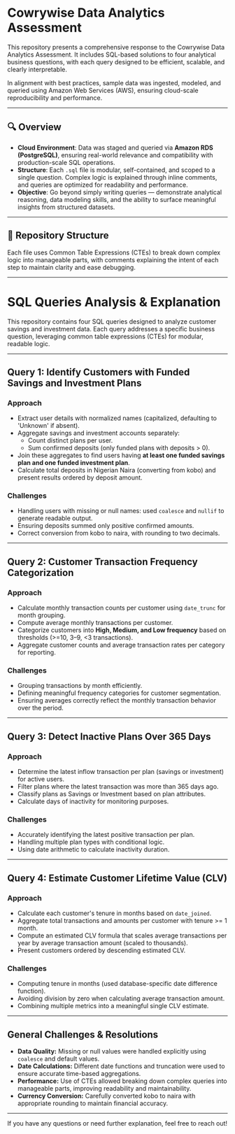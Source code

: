 # Cowrywise Data Analytics Assessment

This repository presents a comprehensive response to the Cowrywise Data Analytics Assessment. It includes SQL-based solutions to four analytical business questions, with each query designed to be efficient, scalable, and clearly interpretable.

In alignment with best practices, sample data was ingested, modeled, and queried using Amazon Web Services (AWS), ensuring cloud-scale reproducibility and performance.

---

## 🔍 Overview

- **Cloud Environment**: Data was staged and queried via **Amazon RDS (PostgreSQL)**, ensuring real-world relevance and compatibility with production-scale SQL operations.
- **Structure**: Each `.sql` file is modular, self-contained, and scoped to a single question. Complex logic is explained through inline comments, and queries are optimized for readability and performance.
- **Objective**: Go beyond simply writing queries — demonstrate analytical reasoning, data modeling skills, and the ability to surface meaningful insights from structured datasets.

---

## 📁 Repository Structure

Each file uses Common Table Expressions (CTEs) to break down complex logic into manageable parts, with comments explaining the intent of each step to maintain clarity and ease debugging.

---

# SQL Queries Analysis & Explanation

This repository contains four SQL queries designed to analyze customer savings and investment data. Each query addresses a specific business question, leveraging common table expressions (CTEs) for modular, readable logic.

---

## Query 1: Identify Customers with Funded Savings and Investment Plans

### Approach
- Extract user details with normalized names (capitalized, defaulting to 'Unknown' if absent).
- Aggregate savings and investment accounts separately:
  - Count distinct plans per user.
  - Sum confirmed deposits (only funded plans with deposits > 0).
- Join these aggregates to find users having **at least one funded savings plan and one funded investment plan**.
- Calculate total deposits in Nigerian Naira (converting from kobo) and present results ordered by deposit amount.

### Challenges
- Handling users with missing or null names: used `coalesce` and `nullif` to generate readable output.
- Ensuring deposits summed only positive confirmed amounts.
- Correct conversion from kobo to naira, with rounding to two decimals.

---

## Query 2: Customer Transaction Frequency Categorization

### Approach
- Calculate monthly transaction counts per customer using `date_trunc` for month grouping.
- Compute average monthly transactions per customer.
- Categorize customers into **High, Medium, and Low frequency** based on thresholds (>=10, 3–9, <3 transactions).
- Aggregate customer counts and average transaction rates per category for reporting.

### Challenges
- Grouping transactions by month efficiently.
- Defining meaningful frequency categories for customer segmentation.
- Ensuring averages correctly reflect the monthly transaction behavior over the period.

---

## Query 3: Detect Inactive Plans Over 365 Days

### Approach
- Determine the latest inflow transaction per plan (savings or investment) for active users.
- Filter plans where the latest transaction was more than 365 days ago.
- Classify plans as Savings or Investment based on plan attributes.
- Calculate days of inactivity for monitoring purposes.

### Challenges
- Accurately identifying the latest positive transaction per plan.
- Handling multiple plan types with conditional logic.
- Using date arithmetic to calculate inactivity duration.

---

## Query 4: Estimate Customer Lifetime Value (CLV)

### Approach
- Calculate each customer's tenure in months based on `date_joined`.
- Aggregate total transactions and amounts per customer with tenure >= 1 month.
- Compute an estimated CLV formula that scales average transactions per year by average transaction amount (scaled to thousands).
- Present customers ordered by descending estimated CLV.

### Challenges
- Computing tenure in months (used database-specific date difference function).
- Avoiding division by zero when calculating average transaction amount.
- Combining multiple metrics into a meaningful single CLV estimate.

---

## General Challenges & Resolutions

- **Data Quality:** Missing or null values were handled explicitly using `coalesce` and default values.
- **Date Calculations:** Different date functions and truncation were used to ensure accurate time-based aggregations.
- **Performance:** Use of CTEs allowed breaking down complex queries into manageable parts, improving readability and maintainability.
- **Currency Conversion:** Carefully converted kobo to naira with appropriate rounding to maintain financial accuracy.

---

If you have any questions or need further explanation, feel free to reach out!




